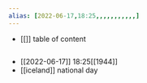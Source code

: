 ```yaml
---
alias: [2022-06-17,18:25,,,,,,,,,,,]
---
```

- [[]]
table of content
```toc
```

- [[2022-06-17]] 18:25[[1944]]
- [[iceland]] national day